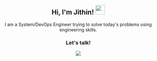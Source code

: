 <div align="center">
<h2> Hi, I'm Jithin! <img src="" width="30"></h2>

I am a System/DevOps Engineer trying to solve today's problems using engineering skills.

<h3> Let's talk! </h3>

<a href="https://jjscaria.com/" target="_blank">
  <img src="https://img.shields.io/badge/WEBSITE-8A2BE2?style=for-the-badge&logo=egghead&logoColor=white"/>
</a>
</div>

<!--
- 🔭 I’m currently working on ...
- 🌱 I’m currently learning ...
- 👯 I’m looking to collaborate on ...
- 🤔 I’m looking for help with ...
- 💬 Ask me about ...
- 📫 How to reach me: ...
- 😄 Pronouns: ...
- ⚡ Fun fact: ...
-->
